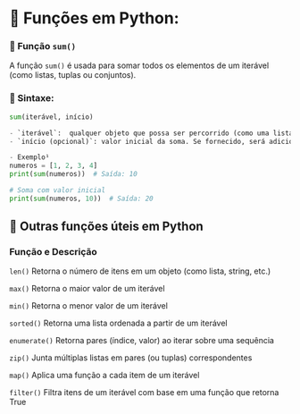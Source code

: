 # 📘 Funções em Python:

### 🧮 Função `sum()`

A função `sum()` é usada para somar todos os elementos de um iterável (como listas, tuplas ou conjuntos).

### 📌 Sintaxe:
```python
sum(iterável, início)

- `iterável`:  qualquer objeto que possa ser percorrido (como uma lista de números).
- `início (opcional)`: valor inicial da soma. Se fornecido, será adicionado ao total.

- Exemplo¹
numeros = [1, 2, 3, 4]
print(sum(numeros))  # Saída: 10

# Soma com valor inicial
print(sum(numeros, 10))  # Saída: 20
```

## 🔧 Outras funções úteis em Python

### **Função e Descrição**

`len()`	        Retorna o número de itens em um objeto (como lista, string, etc.)

`max()`	        Retorna o maior valor de um iterável

`min()`	        Retorna o menor valor de um iterável

`sorted()`	    Retorna uma lista ordenada a partir de um iterável

`enumerate()`   Retorna pares (índice, valor) ao iterar sobre uma sequência

`zip()`	        Junta múltiplas listas em pares (ou tuplas) correspondentes

`map()`	        Aplica uma função a cada item de um iterável

`filter()`	    Filtra itens de um iterável com base em uma função que retorna True
